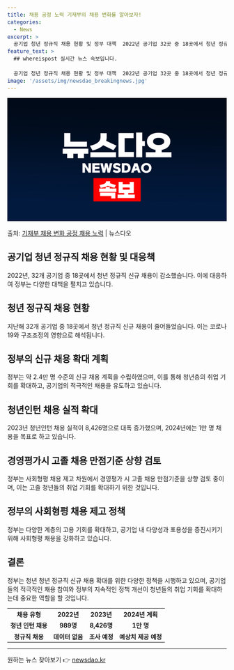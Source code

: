 ```yaml
---
title: 채용 공정 노력 기재부의 채용 변화를 알아보자!
categories:
  - News
excerpt: >
  공기업 청년 정규직 채용 현황 및 정부 대책  2022년 공기업 32곳 중 18곳에서 청년 정규직 신규 채용…
feature_text: >
  ## whereispost 실시간 뉴스 속보입니다.

  공기업 청년 정규직 채용 현황 및 정부 대책  2022년 공기업 32곳 중 18곳에서 청년 정규직 신규 채용…
image: '/assets/img/newsdao_breakingnews.jpg'
---
```


![뉴스다오 속보](/assets/img/newsdao_breakingnews.jpg)

<p>출처: <a href="https://newsdao.kr/4431" rel="dofollow">기재부 채용 변화 공정 채용 노력</a> | 뉴스다오</p>

<h2 data-ke-size="size26">공기업 청년 정규직 채용 현황 및 대응책</h2>
<p data-ke-size="size16">2022년, 32개 공기업 중 18곳에서 청년 정규직 신규 채용이 감소했습니다. 이에 대응하여 정부는 다양한 대책을 펼치고 있습니다.</p>

<h2 data-ke-size="size24">청년 정규직 채용 현황</h2>
<p data-ke-size="size16">지난해 32개 공기업 중 18곳에서 청년 정규직 신규 채용이 줄어들었습니다. 이는 코로나19와 구조조정의 영향으로 해석됩니다.</p>

<h2 data-ke-size="size24">정부의 신규 채용 확대 계획</h2>
<p data-ke-size="size16">정부는 약 2.4만 명 수준의 신규 채용 계획을 수립하였으며, 이를 통해 청년층의 취업 기회를 확대하고, 공기업의 적극적인 채용을 유도하고 있습니다.</p>

<h2 data-ke-size="size24">청년인턴 채용 실적 확대</h2>
<p data-ke-size="size16">2023년 청년인턴 채용 실적이 8,426명으로 대폭 증가했으며, 2024년에는 1만 명 채용을 목표로 하고 있습니다.</p>

<h2 data-ke-size="size24">경영평가시 고졸 채용 만점기준 상향 검토</h2>
<p data-ke-size="size16">정부는 사회형평 채용 제고 차원에서 경영평가 시 고졸 채용 만점기준을 상향 검토 중이며, 이는 고졸 청년들의 취업 기회를 확대하기 위한 것입니다.</p>

<h2 data-ke-size="size24">정부의 사회형평 채용 제고 정책</h2>
<p data-ke-size="size16">정부는 다양한 계층의 고용 기회를 확대하고, 공기업 내 다양성과 포용성을 증진시키기 위해 사회형평 채용을 강화하고 있습니다.</p>

<h2 data-ke-size="size24">결론</h2>
<p data-ke-size="size16">정부는 청년 청년 정규직 신규 채용 확대를 위한 다양한 정책을 시행하고 있으며, 공기업들의 적극적인 채용 참여와 정부의 지속적인 정책 개선이 청년들의 취업 기회를 확대하는데 중요한 역할을 할 것입니다.</p>
<table>
<tbody>
<tr>
<th scope="row">채용 유형</th>
<th scope="col">2022년</th>
<th scope="col">2023년</th>
<th scope="col">2024년 계획</th>
</tr>
<tr>
<td style="text-align: center; height: 17px;"><b>청년 인턴 채용</b></td>
<td style="text-align: center; height: 17px;"><b>989명</b></td>
<td style="text-align: center; height: 17px;"><b>8,426명</b></td>
<td style="text-align: center; height: 17px;"><b>1만 명</b></td>
</tr>
<tr>
<td style="text-align: center; height: 17px;"><b>정규직 채용</b></td>
<td style="text-align: center; height: 17px;"><b>데이터 없음</b></td>
<td style="text-align: center; height: 17px;"><b>조사 예정</b></td>
<td style="text-align: center; height: 17px;"><b>예상치 제공 예정</b></td>
</tr>
</tbody>
</table>
<hr> 

원하는 뉴스 찾아보기 👉 <a href="https://newsdao.kr" rel="dofollow">newsdao.kr</a>


